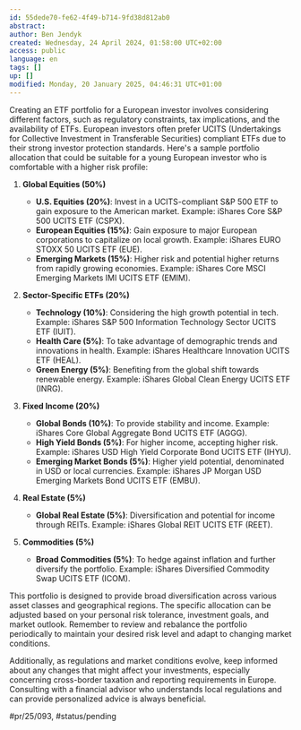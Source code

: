 ```yaml
---
id: 55dede70-fe62-4f49-b714-9fd38d812ab0
abstract:
author: Ben Jendyk
created: Wednesday, 24 April 2024, 01:58:00 UTC+02:00
access: public
language: en
tags: []
up: []
modified: Monday, 20 January 2025, 04:46:31 UTC+01:00
---
```


Creating an ETF portfolio for a European investor involves considering different factors, such as regulatory constraints, tax implications, and the availability of ETFs. European investors often prefer UCITS (Undertakings for Collective Investment in Transferable Securities) compliant ETFs due to their strong investor protection standards. Here's a sample portfolio allocation that could be suitable for a young European investor who is comfortable with a higher risk profile:

1. **Global Equities (50%)**
	- **U.S. Equities (20%)**: Invest in a UCITS-compliant S&P 500 ETF to gain exposure to the American market. Example: iShares Core S&P 500 UCITS ETF (CSPX).
	- **European Equities (15%)**: Gain exposure to major European corporations to capitalize on local growth. Example: iShares EURO STOXX 50 UCITS ETF (EUE).
	- **Emerging Markets (15%)**: Higher risk and potential higher returns from rapidly growing economies. Example: iShares Core MSCI Emerging Markets IMI UCITS ETF (EMIM).

2. **Sector-Specific ETFs (20%)**
	- **Technology (10%)**: Considering the high growth potential in tech. Example: iShares S&P 500 Information Technology Sector UCITS ETF (IUIT).
	- **Health Care (5%)**: To take advantage of demographic trends and innovations in health. Example: iShares Healthcare Innovation UCITS ETF (HEAL).
	- **Green Energy (5%)**: Benefiting from the global shift towards renewable energy. Example: iShares Global Clean Energy UCITS ETF (INRG).

3. **Fixed Income (20%)**
	- **Global Bonds (10%)**: To provide stability and income. Example: iShares Core Global Aggregate Bond UCITS ETF (AGGG).
	- **High Yield Bonds (5%)**: For higher income, accepting higher risk. Example: iShares USD High Yield Corporate Bond UCITS ETF (IHYU).
	- **Emerging Market Bonds (5%)**: Higher yield potential, denominated in USD or local currencies. Example: iShares JP Morgan USD Emerging Markets Bond UCITS ETF (EMBU).

4. **Real Estate (5%)**
	- **Global Real Estate (5%)**: Diversification and potential for income through REITs. Example: iShares Global REIT UCITS ETF (REET).

5. **Commodities (5%)**
	- **Broad Commodities (5%)**: To hedge against inflation and further diversify the portfolio. Example: iShares Diversified Commodity Swap UCITS ETF (ICOM).

This portfolio is designed to provide broad diversification across various asset classes and geographical regions. The specific allocation can be adjusted based on your personal risk tolerance, investment goals, and market outlook. Remember to review and rebalance the portfolio periodically to maintain your desired risk level and adapt to changing market conditions.

Additionally, as regulations and market conditions evolve, keep informed about any changes that might affect your investments, especially concerning cross-border taxation and reporting requirements in Europe. Consulting with a financial advisor who understands local regulations and can provide personalized advice is always beneficial.


#pr/25/093, #status/pending
